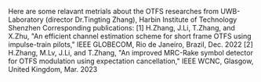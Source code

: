 Here are some relavant metrials about the OTFS researches from UWB-Laboratory (director Dr.Tingting Zhang), Harbin Institute of Technology Shenzhen
Corresponding publications:
  [1] H.Zhang, J.Li, T.Zhang, and X.Zhu, "An efficient channel estimation scheme for short frame OTFS using impulse-train pilots," IEEE GLOBECOM, Rio de Janeiro, Brazil, Dec. 2022
  [2] H.Zhang, M.Lv, J.Li, and T.Zhang, "An improved MRC-Rake symbol detector for OTFS modulation using expectation cancellation," IEEE WCNC, Glasgow, United Kingdom, Mar. 2023
